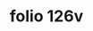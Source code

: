 ---
layout: edition
title: folio 126v
manuscript: Turin, Biblioteca Nazionale, MS N.III.19
sigla: T
iip: t126v.tif
milestone: 252
---